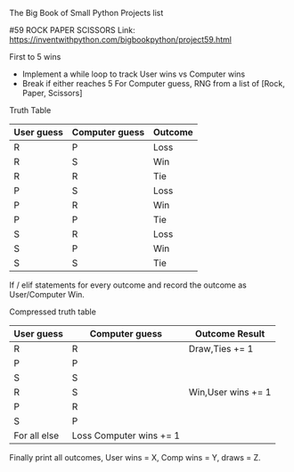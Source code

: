 The Big Book of Small Python Projects list

#59 ROCK PAPER SCISSORS
Link: https://inventwithpython.com/bigbookpython/project59.html

First to 5 wins
-	Implement a while loop to track User wins vs Computer wins
-	Break if either reaches 5
For Computer guess, RNG from a list of [Rock, Paper, Scissors]

Truth Table

|User guess |Computer guess| Outcome|
|-----------|--------------|--------|
|R	|P	|Loss
|R	|S	|Win
R	|R	|Tie
P	|S	|Loss
P	|R	|Win
P	|P	|Tie
S	|R	|Loss
S	|P	|Win
S	|S	|Tie

If / elif statements for every outcome and record the outcome as User/Computer Win.

Compressed truth table

|User guess	|Computer guess	|Outcome	Result|
|-----------|---------------|---------------|
R	|R	|Draw,Ties += 1
P	|P		
S	|S		
R	|S	|Win,User wins += 1
P	|R		
S	|P		
For all else	|Loss	Computer wins += 1

Finally print all outcomes, User wins = X, Comp wins = Y, draws = Z.
